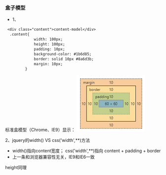 ### 盒子模型

* 1、
```
 <div class="content">content-model</div>
  .content{
             width: 100px;
             height: 100px;
             padding: 10px;
             background-color: #1b6d85;
             border: solid 10px #8a6d3b;
             margin: 10px;
         }
```
标准盒模型（Chrome、IE9）显示：
![](/assets/box.png)


2、jquery的width() VS css('width',**)方法

* width()指向content宽度；
  css('width',**)指向 content + padding + border
* 上一条和浏览器兼容性无关，IE9和IE6一致

height同理

